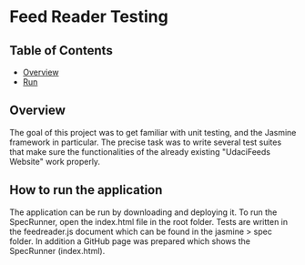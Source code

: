 # Feed Reader Testing

## Table of Contents

- [Overview](#overview)
- [Run](#run)


## Overview
The goal of this project was to get familiar with unit testing, and the Jasmine framework in particular. The precise task was to write several test suites that make sure the functionalities of the already existing "UdaciFeeds Website" work properly.


## How to run the application

The application can be run by downloading and deploying it. To run the SpecRunner, open the index.html file in the root folder. Tests are written in the feedreader.js document which can be found in the jasmine > spec folder. In addition a GitHub page was prepared which shows the SpecRunner (index.html).
